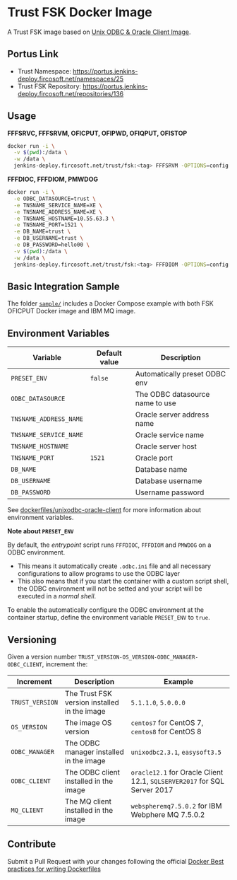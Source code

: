 # Trust FSK Docker Image

A Trust FSK image based on
[Unix ODBC & Oracle Client Image](https://portus.jenkins-deploy.fircosoft.net/repositories/265).

## Portus Link

  - Trust Namespace: https://portus.jenkins-deploy.fircosoft.net/namespaces/25
  - Trust FSK Repository: https://portus.jenkins-deploy.fircosoft.net/repositories/136

## Usage

**FFFSRVC, FFFSRVM, OFICPUT, OFIPWD, OFIQPUT, OFISTOP**

```sh
docker run -i \
  -v $(pwd):/data \
  -w /data \
  jenkins-deploy.fircosoft.net/trust/fsk:<tag> FFFSRVM -OPTIONS=config.cfg
```

**FFFDIOC, FFFDIOM, PMWDOG**

```sh
docker run -i \
  -e ODBC_DATASOURCE=trust \
  -e TNSNAME_SERVICE_NAME=XE \
  -e TNSNAME_ADDRESS_NAME=XE \
  -e TNSNAME_HOSTNAME=10.55.63.3 \
  -e TNSNAME_PORT=1521 \
  -e DB_NAME=trust \
  -e DB_USERNAME=trust \
  -e DB_PASSWORD=hello00 \
  -v $(pwd):/data \
  -w /data \
  jenkins-deploy.fircosoft.net/trust/fsk:<tag> FFFDIOM -OPTIONS=config.cfg
```

## Basic Integration Sample

The folder [`sample/`](sample) includes a Docker Compose example with both
FSK OFICPUT Docker image and IBM MQ image.

## Environment Variables

| Variable                | Default value | Description                       |
|-------------------------|---------------|-----------------------------------|
| `PRESET_ENV`            | `false`       | Automatically preset ODBC env     |
| `ODBC_DATASOURCE`       |               | The ODBC datasource name to use   |
| `TNSNAME_ADDRESS_NAME`  |               | Oracle server address name        |
| `TNSNAME_SERVICE_NAME`  |               | Oracle service name               |
| `TNSNAME_HOSTNAME`      |               | Oracle server host                |
| `TNSNAME_PORT`          | `1521`        | Oracle port                       |
| `DB_NAME`               |               | Database name                     |
| `DB_USERNAME`           |               | Database username                 |
| `DB_PASSWORD`           |               | Username password                 |

See [dockerfiles/unixodbc-oracle-client](http://dev-bitbucket.fircosoft.net/projects/TRUSTV4/repos/dockerfiles/browse/unixodbc-oracle-client)
for more information about environment variables.

**Note about `PRESET_ENV`**

By default, the *entrypoint* script runs `FFFDIOC`, `FFFDIOM` and `PMWDOG`
on a ODBC environment.

- This means it automatically create `.odbc.ini` file and all necessary
  configurations to allow programs to use the ODBC layer
- This also means that if you start the container with a custom script
  shell, the ODBC environment will not be setted and your script will
  be executed in a *normal shell*.

To enable the automatically configure the ODBC environment at the
container startup, define the environment variable `PRESET_ENV` to `true`.

## Versioning

Given a version number `TRUST_VERSION-OS_VERSION-ODBC_MANAGER-ODBC_CLIENT`,
increment the:

| Increment       | Description                                     | Example                                                                   |
|-----------------|-------------------------------------------------|---------------------------------------------------------------------------|
| `TRUST_VERSION` | The Trust FSK version installed in the image    | `5.1.1.0`, `5.0.0.0`                                                      |
| `OS_VERSION`    | The image OS version                            | `centos7` for CentOS 7, `centos8` for CentOS 8                            |
| `ODBC_MANAGER`  | The ODBC manager installed in the image         | `unixodbc2.3.1`, `easysoft3.5`                                            |
| `ODBC_CLIENT`   | The ODBC client installed in the image          | `oracle12.1` for Oracle Client 12.1, `SQLSERVER2017` for SQL Server 2017  |
| `MQ_CLIENT`     | The MQ client installed in the image            | `webspheremq7.5.0.2` for IBM Webphere MQ 7.5.0.2                          |

## Contribute

Submit a Pull Request with your changes following the official
[Docker Best practices for writing Dockerfiles](https://docs.docker.com/develop/develop-images/dockerfile_best-practices/)
